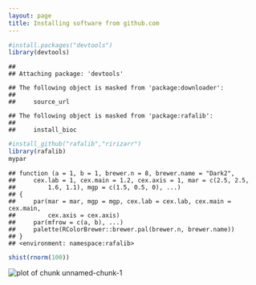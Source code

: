 ```yaml
---
layout: page
title: Installing software from github.com
---
```






```r
#install.packages("devtools")
library(devtools)
```

```
## 
## Attaching package: 'devtools'
```

```
## The following object is masked from 'package:downloader':
## 
##     source_url
```

```
## The following object is masked from 'package:rafalib':
## 
##     install_bioc
```

```r
#install_github("rafalib","ririzarr")
library(rafalib)
mypar
```

```
## function (a = 1, b = 1, brewer.n = 8, brewer.name = "Dark2", 
##     cex.lab = 1, cex.main = 1.2, cex.axis = 1, mar = c(2.5, 2.5, 
##         1.6, 1.1), mgp = c(1.5, 0.5, 0), ...) 
## {
##     par(mar = mar, mgp = mgp, cex.lab = cex.lab, cex.main = cex.main, 
##         cex.axis = cex.axis)
##     par(mfrow = c(a, b), ...)
##     palette(RColorBrewer::brewer.pal(brewer.n, brewer.name))
## }
## <environment: namespace:rafalib>
```

```r
shist(rnorm(100))
```

![plot of chunk unnamed-chunk-1](figure/github-unnamed-chunk-1-1.png)

